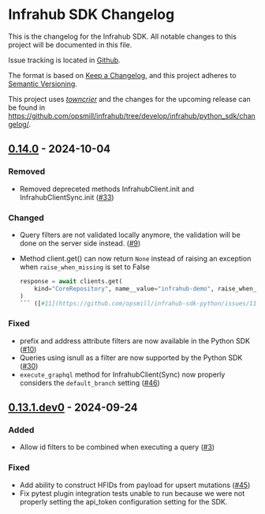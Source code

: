 # Infrahub SDK Changelog

This is the changelog for the Infrahub SDK.
All notable changes to this project will be documented in this file.

Issue tracking is located in [Github](https://github.com/opsmill/infrahub/issues).

The format is based on [Keep a Changelog](https://keepachangelog.com/en/1.1.0/), and this project adheres to [Semantic Versioning](https://semver.org/spec/v2.0.0.html).

This project uses [*towncrier*](https://towncrier.readthedocs.io/) and the changes for the upcoming release can be found in <https://github.com/opsmill/infrahub/tree/develop/infrahub/python_sdk/changelog/>.

<!-- towncrier release notes start -->

## [0.14.0](https://github.com/opsmill/infrahub-sdk-python/tree/v0.14.0) - 2024-10-04

### Removed

- Removed depreceted methods InfrahubClient.init and InfrahubClientSync.init ([#33](https://github.com/opsmill/infrahub-sdk-python/issues/33))

### Changed

- Query filters are not validated locally anymore, the validation will be done on the server side instead. ([#9](https://github.com/opsmill/infrahub-sdk-python/issues/9))
- Method client.get() can now return `None` instead of raising an exception when `raise_when_missing` is set to False

  ```python
  response = await clients.get(
      kind="CoreRepository", name__value="infrahub-demo", raise_when_missing=False
  )
  ``` ([#11](https://github.com/opsmill/infrahub-sdk-python/issues/11))

### Fixed

- prefix and address attribute filters are now available in the Python SDK ([#10](https://github.com/opsmill/infrahub-sdk-python/issues/10))
- Queries using isnull as a filter are now supported by the Python SDK ([#30](https://github.com/opsmill/infrahub-sdk-python/issues/30))
- `execute_graphql` method for InfrahubClient(Sync) now properly considers the `default_branch` setting ([#46](https://github.com/opsmill/infrahub-sdk-python/issues/46))

## [0.13.1.dev0](https://github.com/opsmill/infrahub-sdk-python/tree/v0.13.1.dev0) - 2024-09-24

### Added

- Allow id filters to be combined when executing a query ([#3](https://github.com/opsmill/infrahub-sdk-python/issues/3))

### Fixed

- Add ability to construct HFIDs from payload for upsert mutations ([#45](https://github.com/opsmill/infrahub-sdk-python/issues/45))
- Fix pytest plugin integration tests unable to run because we were not properly setting the api_token configuration setting for the SDK.
